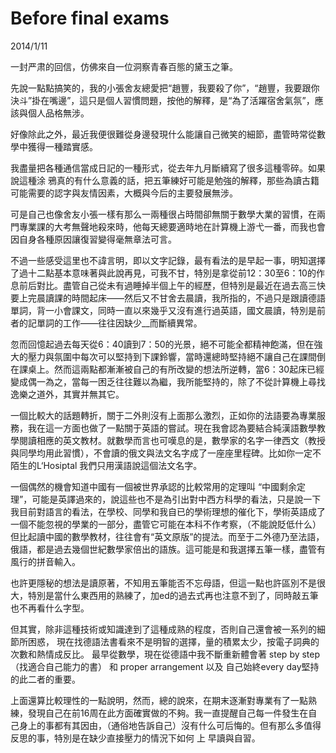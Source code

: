 # Before final exams
2014/1/11

一封严肃的回信，仿佛來自一位洞察青春百態的黛玉之筆。

先說一點點搞笑的，我的小張舍友總愛把“趙豐，我要殺了你”，“趙豐，我要跟你決斗”掛在嘴邊”，這只是個人習慣問題，按他的解釋，是“為了活躍宿舍氣氛”，應該與個人品格無涉。

好像除此之外，最近我便很難從身邊發現什么能讓自己微笑的細節，盡管時常從數學中獲得一種踏實感。

我盡量把各種通信當成日記的一種形式，從去年九月斷續寫了很多這種零碎。如果說這種涂 鴉真的有什么意義的話，把五筆練好可能是勉強的解釋，那些為讀古籍可能需要的認字與友情因素，大概與今后的主要發展無涉。

可是自己也像舍友小張一樣有那么一兩種很占時間卻無關于數學大業的習慣，在兩門專業課的大考無聲地殺來時，他每天總要適時地在計算機上游弋一番，而我也會因自身各種原因讓復習變得毫無章法可言。

不過一些感受這里也不諱言明，即以文字記錄，最有看法的是早起一事，明知選擇了過十二點基本意味著與此說再見，可我不甘，特別是拿從前12：30至6：10的作息前后對比。盡管自己從未有過睡掉半個上午的經歷，但特別是最近在過去高三快要上完晨讀課的時間起床——然后又不甘舍去晨讀，我所指的，不過只是跟讀德語單詞，背一小會課文，同時一直以來幾乎又沒有進行過英語，國文晨讀，特別是前者的記單詞的工作——往往因缺少__而斷續異常。

忽而回憶起過去每天從6：40讀到7：50的光景，絕不可能全都精神飽滿，但在強大的壓力與氛圍中每次可以堅持到下課鈴響，當時還總時堅持絕不讓自己在課間倒在課桌上。然而這兩點都漸漸被自己的有所改變的想法所逆轉，當6：30起床已經變成偶一為之，當每一困乏往往難以為繼，我所能堅持的，除了不從計算機上尋找逸樂之道外，其實并無其它。

一個比較大的話題轉折，關于二外則沒有上面那么激烈，正如你的法語要為專業服務，我在這一方面也做了一點關于英語的嘗試。現在我會認為要結合純漢語數學教學閱讀相應的英文教材。就數學而言也可嘆息的是，數學家的名字一律西文（教授與同學均用此習慣），不會讀的俄文與法文名字成了一座座里程碑。比如你一定不陌生的L‘Hosiptal 我們只用漢語說這個法文名字。

一個偶然的機會知道中國有一個被世界承認的比較常用的定理叫 “中國剩余定理”，可能是英譯過來的，說這些也不是為引出對中西方科學的看法，只是說一下我目前對語言的看法，在學校、同學和我自已的學術理想的催化下，學術英語成了一個不能忽視的學業的一部分，盡管它可能在本科不作考察，（不能說貶低什么）但比起讀中國的數學教材，往往會有“英文原版”的提法。而至于二外德乃至法語，俄語，都是過去幾個世紀數學家倍出的語族。這可能是和我選擇五筆一樣，盡管有風行的拼音輸入。

也許更隱秘的想法是讀原著，不知用五筆能否不忘母語，但這一點也許區別不是很大，特別是當什么東西用的熟練了，加ed的過去式再也注意不到了，同時敲五筆也不再看什么字型。

但其實，除非這種技術或知識達到了這種成熟的程度，否則自己還會被一系列的細節所困惑，
現在找德語法書看來不是明智的選擇，量的積累太少，按電子詞典的次數和熱情成反比。
最早從數學，現在從德語中我不斷重新體會著 step by step（找適合自己能力的書） 和 proper arrangement 以及 自己始終every day堅持的此二者的重要。

上面還算比較理性的一點說明，然而，總的說來，在期末逐漸對專業有了一點熟練，發現自己在前16周在此方面確實做的不夠。我一直提醒自己每一件發生在自己身上的事都有其因由，（通俗地告訴自己）沒有什么可后悔的。但有那么多值得反思的事，特別是在缺少直接壓力的情況下如何 上 早讀與自習。
